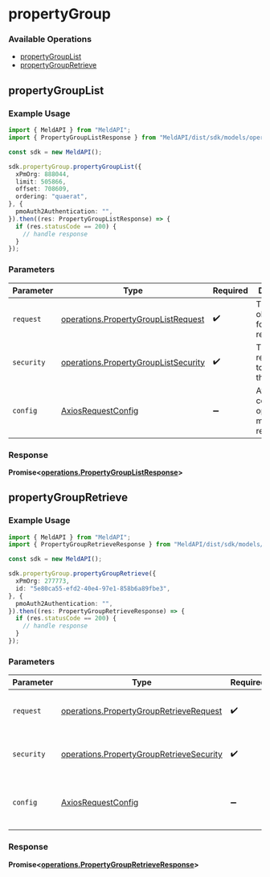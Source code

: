 # propertyGroup

### Available Operations

* [propertyGroupList](#propertygrouplist)
* [propertyGroupRetrieve](#propertygroupretrieve)

## propertyGroupList

### Example Usage

```typescript
import { MeldAPI } from "MeldAPI";
import { PropertyGroupListResponse } from "MeldAPI/dist/sdk/models/operations";

const sdk = new MeldAPI();

sdk.propertyGroup.propertyGroupList({
  xPmOrg: 888044,
  limit: 505866,
  offset: 708609,
  ordering: "quaerat",
}, {
  pmoAuth2Authentication: "",
}).then((res: PropertyGroupListResponse) => {
  if (res.statusCode == 200) {
    // handle response
  }
});
```

### Parameters

| Parameter                                                                                    | Type                                                                                         | Required                                                                                     | Description                                                                                  |
| -------------------------------------------------------------------------------------------- | -------------------------------------------------------------------------------------------- | -------------------------------------------------------------------------------------------- | -------------------------------------------------------------------------------------------- |
| `request`                                                                                    | [operations.PropertyGroupListRequest](../../models/operations/propertygrouplistrequest.md)   | :heavy_check_mark:                                                                           | The request object to use for the request.                                                   |
| `security`                                                                                   | [operations.PropertyGroupListSecurity](../../models/operations/propertygrouplistsecurity.md) | :heavy_check_mark:                                                                           | The security requirements to use for the request.                                            |
| `config`                                                                                     | [AxiosRequestConfig](https://axios-http.com/docs/req_config)                                 | :heavy_minus_sign:                                                                           | Available config options for making requests.                                                |


### Response

**Promise<[operations.PropertyGroupListResponse](../../models/operations/propertygrouplistresponse.md)>**


## propertyGroupRetrieve

### Example Usage

```typescript
import { MeldAPI } from "MeldAPI";
import { PropertyGroupRetrieveResponse } from "MeldAPI/dist/sdk/models/operations";

const sdk = new MeldAPI();

sdk.propertyGroup.propertyGroupRetrieve({
  xPmOrg: 277773,
  id: "5e80ca55-efd2-40e4-97e1-858b6a89fbe3",
}, {
  pmoAuth2Authentication: "",
}).then((res: PropertyGroupRetrieveResponse) => {
  if (res.statusCode == 200) {
    // handle response
  }
});
```

### Parameters

| Parameter                                                                                            | Type                                                                                                 | Required                                                                                             | Description                                                                                          |
| ---------------------------------------------------------------------------------------------------- | ---------------------------------------------------------------------------------------------------- | ---------------------------------------------------------------------------------------------------- | ---------------------------------------------------------------------------------------------------- |
| `request`                                                                                            | [operations.PropertyGroupRetrieveRequest](../../models/operations/propertygroupretrieverequest.md)   | :heavy_check_mark:                                                                                   | The request object to use for the request.                                                           |
| `security`                                                                                           | [operations.PropertyGroupRetrieveSecurity](../../models/operations/propertygroupretrievesecurity.md) | :heavy_check_mark:                                                                                   | The security requirements to use for the request.                                                    |
| `config`                                                                                             | [AxiosRequestConfig](https://axios-http.com/docs/req_config)                                         | :heavy_minus_sign:                                                                                   | Available config options for making requests.                                                        |


### Response

**Promise<[operations.PropertyGroupRetrieveResponse](../../models/operations/propertygroupretrieveresponse.md)>**

